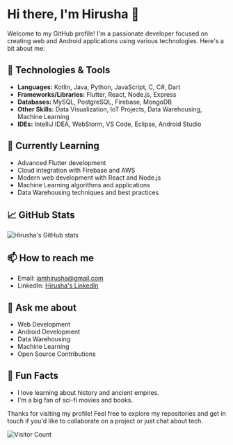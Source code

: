 # Hi there, I'm Hirusha 👋

Welcome to my GitHub profile! I'm a passionate developer focused on creating web and Android applications using various technologies. Here's a bit about me:

## 🔧 Technologies & Tools
- **Languages:** Kotlin, Java, Python, JavaScript, C, C#, Dart
- **Frameworks/Libraries:** Flutter, React, Node.js, Express
- **Databases:** MySQL, PostgreSQL, Firebase, MongoDB
- **Other Skills:** Data Visualization, IoT Projects, Data Warehousing, Machine Learning
- **IDEs:** IntelliJ IDEA, WebStorm, VS Code, Eclipse, Android Studio

## 🌱 Currently Learning
- Advanced Flutter development
- Cloud integration with Firebase and AWS
- Modern web development with React and Node.js
- Machine Learning algorithms and applications
- Data Warehousing techniques and best practices

## 📈 GitHub Stats
![Hirusha's GitHub stats](https://github-readme-stats.vercel.app/api?username=iamhirusha&show_icons=true&hide_border=true&theme=radical)

## 📫 How to reach me
- Email: [iamhirusha@gmail.com](mailto:iamhirusha@gmail.com)
- LinkedIn: [Hirusha's LinkedIn](https://linkedin.com/in/iamhirusha)

## 💬 Ask me about
- Web Development
- Android Development
- Data Warehousing
- Machine Learning
- Open Source Contributions

## 🎯 Fun Facts
- I love learning about history and ancient empires.
- I'm a big fan of sci-fi movies and books.

Thanks for visiting my profile! Feel free to explore my repositories and get in touch if you'd like to collaborate on a project or just chat about tech.

![Visitor Count](https://visitor-badge.glitch.me/badge?page_id=iamhirusha.iambirusha)
